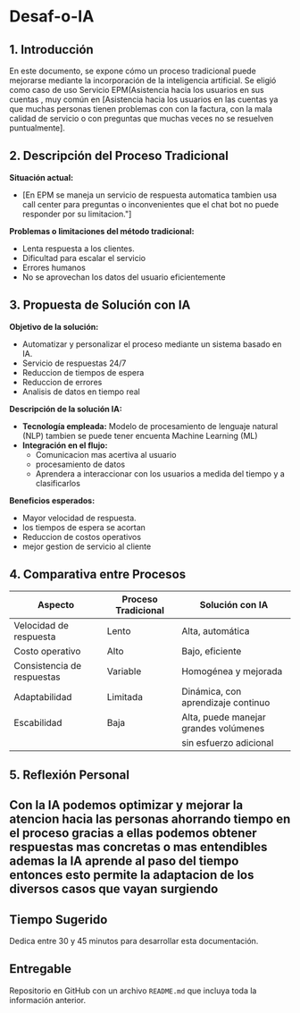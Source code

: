 # Desaf-o-IA
## 1. Introducción
En este documento, se expone cómo un proceso tradicional puede mejorarse mediante la incorporación de la inteligencia artificial. Se eligió como caso de uso Servicio EPM(Asistencia hacia los usuarios en sus cuentas , muy común en [Asistencia hacia los usuarios en las cuentas ya que muchas personas tienen problemas con con la factura, con la mala calidad de servicio o con preguntas que muchas veces no se resuelven puntualmente].

## 2. Descripción del Proceso Tradicional
**Situación actual:**  
- [En EPM se maneja un servicio de respuesta automatica tambien usa call center para preguntas o inconvenientes que el chat bot no puede responder por su limitacion."]

**Problemas o limitaciones del método tradicional:**  
- Lenta respuesta a los clientes.  
- Dificultad para escalar el servicio
- Errores humanos
- No se aprovechan los datos del usuario eficientemente

## 3. Propuesta de Solución con IA
**Objetivo de la solución:**  
- Automatizar y personalizar el proceso mediante un sistema basado en IA.
- Servicio de respuestas 24/7
- Reduccion de tiempos de espera
- Reduccion de errores
- Analisis de datos en tiempo real

**Descripción de la solución IA:**  
- **Tecnología empleada:** Modelo de procesamiento de lenguaje natural (NLP) tambien se puede tener encuenta Machine Learning (ML)  
- **Integración en el flujo:**
  - Comunicacion mas acertiva al usuario
  - procesamiento de datos
  - Aprendera a interaccionar con los usuarios a medida del tiempo y a clasificarlos

**Beneficios esperados:**  
- Mayor velocidad de respuesta.  
- los tiempos de espera se acortan
- Reduccion de costos operativos
- mejor gestion de servicio al cliente
  
## 4. Comparativa entre Procesos

| Aspecto                    | Proceso Tradicional              | Solución con IA                        |
|----------------------------|----------------------------------|----------------------------------------|
| Velocidad de respuesta     | Lento                            | Alta, automática                       |
| Costo operativo            | Alto                             | Bajo, eficiente                        |
| Consistencia de respuestas | Variable                         | Homogénea y mejorada                   |
| Adaptabilidad              | Limitada                         | Dinámica, con aprendizaje continuo     |
| Escabilidad                | Baja                             | Alta, puede manejar grandes volúmenes  |
|                            |                                  | sin esfuerzo adicional                 |


## 5. Reflexión Personal

Con la IA podemos optimizar y mejorar la atencion hacia las personas ahorrando tiempo en el proceso gracias a ellas podemos obtener respuestas mas concretas o mas entendibles 
ademas la IA aprende al paso del tiempo entonces esto permite la adaptacion de los diversos casos que vayan surgiendo
---

## Tiempo Sugerido

Dedica entre 30 y 45 minutos para desarrollar esta documentación.

## Entregable

Repositorio en GitHub con un archivo `README.md` que incluya toda la información anterior.
